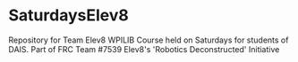 # SaturdaysElev8

Repository for Team Elev8 WPILIB Course held on Saturdays for students of DAIS.
Part of FRC Team #7539 Elev8's 'Robotics Deconstructed' Initiative
